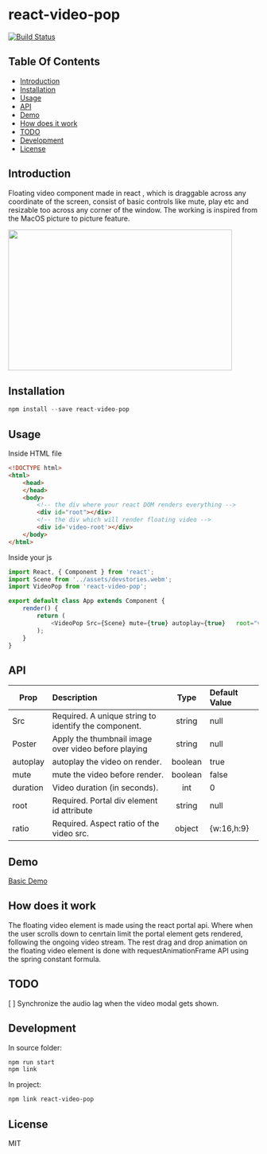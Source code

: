# react-video-pop

[![Build Status](https://travis-ci.com/pizza3/react-video-pop.svg?branch=master)](https://travis-ci.com/pizza3/react-video-pop)

## Table Of Contents

-  [Introduction](#introduction)
-  [Installation](#installation)
-  [Usage](#usage)
-  [API](#api)
-  [Demo](#demo)
-  [How does it work](#how-does-it-work)
-  [TODO](#todo)
-  [Development](#development)
-  [License](#license)

## Introduction

Floating video component made in react , which is draggable across any coordinate of the screen, consist of basic controls like mute, play etc and resizable too across any corner of the window. The working is inspired from the MacOS picture to picture feature.

<p align="left">
  <img src="./demo.gif" height="283" width="450">
</p>

## Installation

```js
npm install --save react-video-pop
```

## Usage

Inside HTML file

```html
<!DOCTYPE html>
<html>
    <head>
    </head>
    <body>
        <!-- the div where your react DOM renders everything -->
        <div id="root"></div>
        <!-- the div which will render floating video -->
        <div id='video-root'></div>
    </body>
</html>
```
Inside your js 

```js
import React, { Component } from 'react';
import Scene from '../assets/devstories.webm';
import VideoPop from 'react-video-pop';

export default class App extends Component {
    render() {
        return (
            <VideoPop Src={Scene} mute={true} autoplay={true}   root="video-root" ratio={{w:16,h:9}} />
        );
    }
}

```

## API

| Prop          | Description   | Type  | Default Value |
| ------------- |:-------------|:-----:|:-----|
| Src           | Required. A unique string to identify the component. | string  | null  |
| Poster        | Apply the thumbnail image over video before playing  | string  | null  |
| autoplay      | autoplay the video on render.                        | boolean | true  |
| mute          | mute the video before render.                        | boolean | false |
| duration      | Video duration (in seconds).                         | int     | 0     |
| root          | Required. Portal div element id attribute                      | string  | null  |
| ratio         | Required. Aspect ratio of the video src.             | object  | {w:16,h:9} | 

## Demo

[Basic Demo](https://pizza3.github.io/react-video-pop/)

## How does it work

The floating video element is made using the react portal api. Where when the user scrolls down to cenrtain limit the portal 
element gets rendered, following the ongoing video stream. The rest drag and drop animation on the floating video element is 
done with requestAnimationFrame API using the spring constant formula.

## TODO

[ ] Synchronize the audio lag when the video modal gets shown.

## Development

In source folder:

```bash
npm run start
npm link
```

In project:

```bash
npm link react-video-pop
```

## License

MIT
